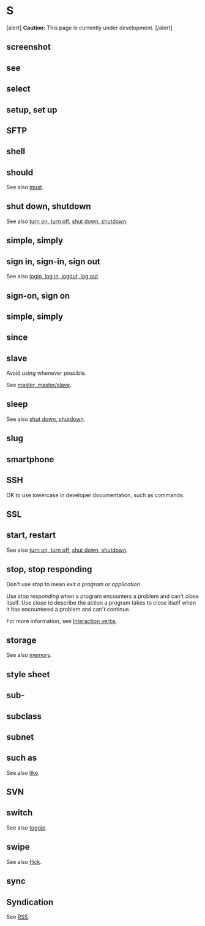# S

[alert] **Caution:** This page is currently under development. [/alert]

## screenshot
## see
## select
## setup, set up
## SFTP
## shell
## should



See also [must]().

## shut down, shutdown


See also [turn on, turn off](https://make.wordpress.org/docs/style-guide/word-list/t/#turn-on-turn-off), [shut down, shutdown](#shut-down-shutdown).

## simple, simply

## sign in, sign-in, sign out


See also [login, log in, logout, log out](https://make.wordpress.org/docs/style-guide/word-list/l/#login-log-in-logout-log-out).

## sign-on, sign on
## simple, simply
## since
## slave

Avoid using whenever possible.

See [master, master/slave]().

## sleep



See also [shut down, shutdown](#shut-down-shutdown).

## slug
## smartphone
## SSH




OK to use lowercase in developer documentation, such as commands.

## SSL
## start, restart


See also [turn on, turn off](https://make.wordpress.org/docs/style-guide/word-list/t/#turn-on-turn-off), [shut down, shutdown](#shut-down-shutdown).

## stop, stop responding

Don't use *stop* to mean *exit a program or application*.

Use *stop responding* when a program encounters a problem and can't close itself. Use *close* to describe the action a program takes to close itself when it has encountered a problem and can't continue.

For more information, see [Interaction verbs](ui-elements.md).

## storage

See also [memory](https://make.wordpress.org/docs/style-guide/word-list/m/#memory).

## style sheet
## sub-
## subclass
## subnet
## such as



See also [like]().
## SVN
## switch

See also [toggle](https://make.wordpress.org/docs/style-guide/word-list/t/#toggle).

## swipe


See also [flick](https://make.wordpress.org/docs/style-guide/word-list/f/#flick).

## sync
## Syndication

See [RSS](https://make.wordpress.org/docs/style-guide/word-list/r/#rss).
